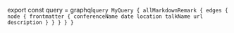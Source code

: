 export const query = graphql`
query MyQuery {
  allMarkdownRemark {
    edges {
      node {
        frontmatter {
          conferenceName
          date
          location
          talkName
          url
          description
        }
      }
    }
  }
}
`